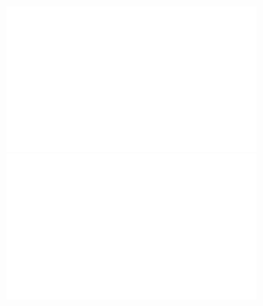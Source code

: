![](https://raw.githubusercontent.com/Audio431/github-stats/master/generated/overview.svg)
<br>
![](https://raw.githubusercontent.com/Audio431/github-stats/master/generated/languages.svg)

